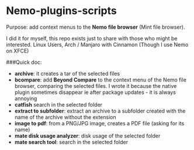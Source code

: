# Nemo-plugins-scripts

Purpose:
add context menus to the **Nemo file browser** (Mint file browser).

I did it for myself, this repo exists just to share with those who might be interested.
Linux Users, Arch / Manjaro with Cinnamon (Though I use Nemo on XFCE)


###Quick doc:

- **archive**: it creates a tar of the selected files 
- **bcompare**: add **Beyond Compare** to the context menu of the Nemo file browser, comparing the selected files. I wrote it because the native plugin sometimes disappear ie after package updates - it is always annoying
- **catfish** search in the selected folder
- **extract to subfolder**: extract an archive to a subfolder created with the name of the archive without the extension
- **image to pdf**: from a PNG/JPG image, creates a PDF file (asking for its name)
- **mate disk usage analyzer**: disk usage of the selected folder
- **mate search tool**: search in the selected folder
